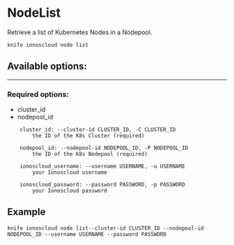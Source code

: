 # NodeList

Retrieve a list of Kubernetes Nodes in a Nodepool.

    knife ionoscloud node list


## Available options:
---

### Required options:
* cluster_id
* nodepool_id

```
    cluster_id: --cluster-id CLUSTER_ID, -C CLUSTER_ID
        the ID of the K8s Cluster (required)

    nodepool_id: --nodepool-id NODEPOOL_ID, -P NODEPOOL_ID
        the ID of the K8s Nodepool (required)

    ionoscloud_username: --username USERNAME, -u USERNAME
        your Ionoscloud username

    ionoscloud_password: --password PASSWORD, -p PASSWORD
        your Ionoscloud password

```

## Example

    knife ionoscloud node list--cluster-id CLUSTER_ID --nodepool-id NODEPOOL_ID --username USERNAME --password PASSWORD
